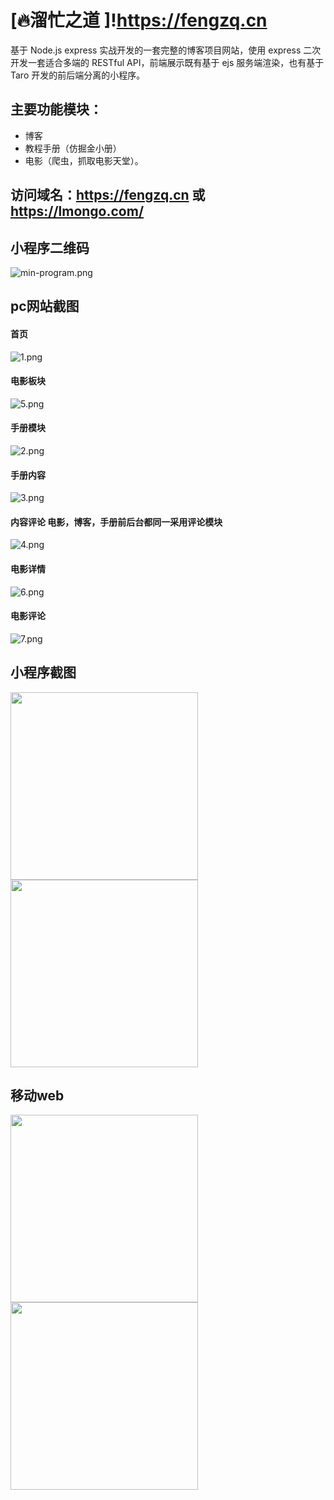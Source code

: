 # [🔥溜忙之道 ]!https://fengzq.cn

基于 Node.js express 实战开发的一套完整的博客项目网站，使用 express 二次开发一套适合多端的 RESTful API，前端展示既有基于 ejs 服务端渲染，也有基于 Taro 开发的前后端分离的小程序。
## 主要功能模块：
* 博客
* 教程手册（仿掘金小册）
* 电影（爬虫，抓取电影天堂）。

## 访问域名：https://fengzq.cn  或  https://lmongo.com/
## 小程序二维码
![min-program.png](doc/img/min-program.png)

## pc网站截图
#### 首页
![1.png](./doc/img/1.png)
#### 电影板块
![5.png](./doc/img/5.png)
#### 手册模块
![2.png](./doc/img/2.png)
#### 手册内容
![3.png](./doc/img/3.png)
#### 内容评论  电影，博客，手册前后台都同一采用评论模块
![4.png](./doc/img/4.png)
#### 电影详情
![6.png](./doc/img/6.png)
#### 电影评论
![7.png](./doc/img/7.png)


## 小程序截图


<img src="./doc/img/m1.jpg" width="300" hegiht="600" align=center />
<img src="./doc/img/m3.jpg" width="300" hegiht="600" align=center />


## 移动web


<img src="./doc/img/wm1.jpg" width="300" hegiht="600" align=center />
<img src="./doc/img/wm2.jpg" width="300" hegiht="600" align=center />
